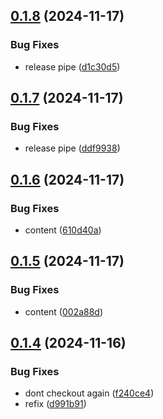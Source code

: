 ## [0.1.8](https://github.com/sergej-stk/notekeeper/compare/v0.1.7...v0.1.8) (2024-11-17)


### Bug Fixes

* release pipe ([d1c30d5](https://github.com/sergej-stk/notekeeper/commit/d1c30d5ea39f861a41cd3263cd44c5eca61d7d8c))



## [0.1.7](https://github.com/sergej-stk/notekeeper/compare/v0.1.6...v0.1.7) (2024-11-17)


### Bug Fixes

* release pipe ([ddf9938](https://github.com/sergej-stk/notekeeper/commit/ddf99383aebf78dc1220698ae77610fb4675dd83))



## [0.1.6](https://github.com/sergej-stk/notekeeper/compare/v0.1.5...v0.1.6) (2024-11-17)


### Bug Fixes

* content ([610d40a](https://github.com/sergej-stk/notekeeper/commit/610d40ac066434acbfe576d2720ebfbec564221e))



## [0.1.5](https://github.com/sergej-stk/notekeeper/compare/v0.1.4...v0.1.5) (2024-11-17)


### Bug Fixes

* content ([002a88d](https://github.com/sergej-stk/notekeeper/commit/002a88df20d94f8929cefbb2509d6c208ec8e4dc))



## [0.1.4](https://github.com/sergej-stk/notekeeper/compare/v0.1.3...v0.1.4) (2024-11-16)


### Bug Fixes

* dont checkout again ([f240ce4](https://github.com/sergej-stk/notekeeper/commit/f240ce4337f819ff56bd7f572087f0dc710481f6))
* refix ([d991b91](https://github.com/sergej-stk/notekeeper/commit/d991b91c62152efe0df4808b27f939418052f4f5))




